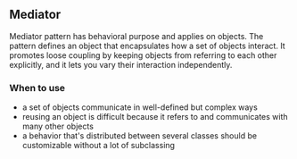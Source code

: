 ## Mediator

Mediator pattern has behavioral purpose and applies on objects.
The pattern defines an object that encapsulates how a set of objects interact.
It promotes loose coupling by keeping objects from referring to each
other explicitly, and it lets you vary their interaction independently. 

### When to use

* a set of objects communicate in well-defined but complex ways
* reusing an object is difficult because it refers to and communicates with many other objects
* a behavior that's distributed between several classes should be customizable without a lot of subclassing